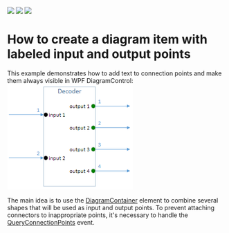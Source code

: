 <!-- default badges list -->
![](https://img.shields.io/endpoint?url=https://codecentral.devexpress.com/api/v1/VersionRange/233870538/19.2.4%2B)
[![](https://img.shields.io/badge/Open_in_DevExpress_Support_Center-FF7200?style=flat-square&logo=DevExpress&logoColor=white)](https://supportcenter.devexpress.com/ticket/details/T852192)
[![](https://img.shields.io/badge/📖_How_to_use_DevExpress_Examples-e9f6fc?style=flat-square)](https://docs.devexpress.com/GeneralInformation/403183)
<!-- default badges end -->
# How to create a diagram item with labeled input and output points

This example demonstrates how to add text to connection points and make them always visible in WPF DiagramControl:
![0](https://raw.githubusercontent.com/DevExpress-Examples/How-to-create-a-diagram-item-with-labeled-input-and-output-points/19.2.4%2B/item_image.png)

The main idea is to use the [DiagramContainer](https://documentation.devexpress.com/WPF/117205/Controls-and-Libraries/Diagram-Control/Diagram-Items/Containers) element to combine several shapes that will be used as input and output points. 
To prevent attaching connectors to inappropriate points, it's necessary to handle the [QueryConnectionPoints](https://documentation.devexpress.com/WPF/DevExpress.Xpf.Diagram.DiagramControl.QueryConnectionPoints.event) event.
